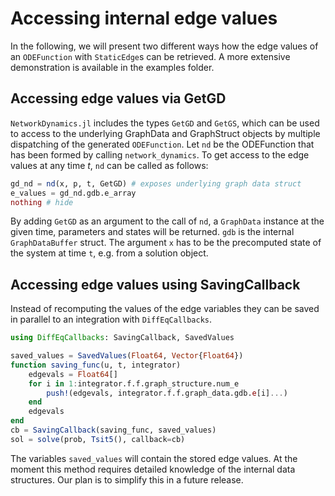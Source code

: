 # Accessing internal edge values

 In the following, we will present two different ways how the edge values of an `ODEFunction` with `StaticEdge`s  can be retrieved. A more extensive demonstration is available in the examples folder.

## Accessing edge values via GetGD

`NetworkDynamics.jl` includes the types `GetGD` and `GetGS`, which can be used to access to the underlying GraphData and GraphStruct objects by multiple dispatching of the generated `ODEFunction`. Let `nd` be the ODEFunction that has been formed by calling `network_dynamics`. To get access to the edge values at any time $t$, `nd` can be called as follows:

```julia
gd_nd = nd(x, p, t, GetGD) # exposes underlying graph data struct
e_values = gd_nd.gdb.e_array
nothing # hide
```

By adding `GetGD` as an argument to the call of `nd`, a `GraphData` instance at the given time, parameters and states will be returned. `gdb` is the internal `GraphDataBuffer` struct. The argument `x` has to be the precomputed state of the system at time `t`, e.g. from a solution object.

## Accessing edge values using SavingCallback

Instead of recomputing the values of the edge variables they can be saved in parallel to an integration with `DiffEqCallbacks`.

```julia
using DiffEqCallbacks: SavingCallback, SavedValues

saved_values = SavedValues(Float64, Vector{Float64})
function saving_func(u, t, integrator)
    edgevals = Float64[]
    for i in 1:integrator.f.f.graph_structure.num_e
        push!(edgevals, integrator.f.f.graph_data.gdb.e[i]...)
    end
    edgevals
end
cb = SavingCallback(saving_func, saved_values)
sol = solve(prob, Tsit5(), callback=cb)
```

The variables `saved_values` will contain the stored edge values. At the moment this method requires detailed knowledge of the internal data structures. Our plan is to simplify this in a future release.
